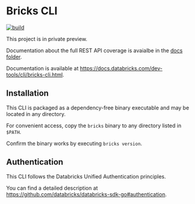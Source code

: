 # Bricks CLI

[![build](https://github.com/databricks/cli/workflows/build/badge.svg?branch=main)](https://github.com/databricks/cli/actions?query=workflow%3Abuild+branch%3Amain)

This project is in private preview.

Documentation about the full REST API coverage is avaialbe in the [docs folder](docs/commands.md).

Documentation is available at https://docs.databricks.com/dev-tools/cli/bricks-cli.html.

## Installation

This CLI is packaged as a dependency-free binary executable and may be located in any directory.

For convenient access, copy the `bricks` binary to any directory listed in `$PATH`.

Confirm the binary works by executing `bricks version`.

## Authentication

This CLI follows the Databricks Unified Authentication principles.

You can find a detailed description at https://github.com/databricks/databricks-sdk-go#authentication.
